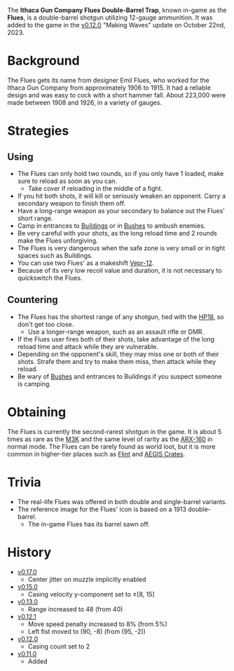 The **Ithaca Gun Company Flues Double-Barrel Trap**, known in-game as the **Flues**, is a double-barrel shotgun utilizing 12-gauge ammunition. It was added to the game in the [v0.12.0](https://github.com/HasangerGames/suroi/releases/tag/v0.12.0) "Making Waves" update on October 22nd, 2023.

# Background

The Flues gets its name from designer Emil Flues, who worked for the Ithaca Gun Company from approximately 1906 to 1915. It had a reliable design and was easy to cock with a short hammer fall. About 223,000 were made between 1908 and 1926, in a variety of gauges.

# Strategies

## Using
- The Flues can only hold two rounds, so if you only have 1 loaded, make sure to reload as soon as you can.
  - Take cover if reloading in the middle of a fight.
- If you hit both shots, it will kill or seriously weaken an opponent. Carry a secondary weapon to finish them off.
- Have a long-range weapon as your secondary to balance out the Flues' short range.
- Camp in entrances to [Buildings](/buildings) or in [Bushes](/obstacles/bush) to ambush enemies.
- Be very careful with your shots, as the long reload time and 2 rounds make the Flues unforgiving.
- The Flues is very dangerous when the safe zone is very small or in tight spaces such as Buildings.
- You can use two Flues' as a makeshift [Vepr-12](/weapons/guns/vepr12).
- Because of its very low recoil value and duration, it is not necessary to quickswitch the Flues.

## Countering
- The Flues has the shortest range of any shotgun, tied with the [HP18](/weapons/guns/hp18), so don't get too close.
  - Use a longer-range weapon, such as an assault rifle or DMR.
- If the Flues user fires both of their shots, take advantage of the long reload time and attack while they are vulnerable.
- Depending on the opponent's skill, they may miss one or both of their shots. Strafe them and try to make them miss, then attack while they reload.
- Be wary of [Bushes](/obstacles/bush) and entrances to Buildings if you suspect someone is camping.

# Obtaining

The Flues is currently the second-rarest shotgun in the game. It is about 5 times as rare as the [M3K](/weapons/guns/m3k) and the same level of rarity as the [ARX-160](/weapons/guns/arx160) in normal mode. The Flues can be rarely found as world loot, but it is more common in higher-tier places such as [Flint](/obstacles/flint_crate) and [AEGIS Crates](/obstacles/aegis_crate).

# Trivia

- The real-life Flues was offered in both double and single-barrel variants.
- The reference image for the Flues' icon is based on a 1913 double-barrel.
  - The in-game Flues has its barrel sawn off.

# History

- [v0.17.0](https://github.com/HasangerGames/suroi/releases/tag/v0.17.0)
  - Center jitter on muzzle implicitly enabled
- [v0.15.0](https://github.com/HasangerGames/suroi/releases/tag/v0.15.0)
  - Casing velocity y-component set to ±[8, 15]
- [v0.13.0](https://github.com/HasangerGames/suroi/releases/tag/v0.13.0)
  - Range increased to 48 (from 40)
- [v0.12.1](https://github.com/HasangerGames/suroi/releases/tag/v0.12.1)
  - Move speed penalty increased to 8% (from 5%)
  - Left fist moved to (90, -8) (from (95, -2))
- [v0.12.0](https://github.com/HasangerGames/suroi/releases/tag/v0.12.0)
  - Casing count set to 2
- [v0.11.0](https://github.com/HasangerGames/suroi/releases/tag/v0.11.0)
  - Added
